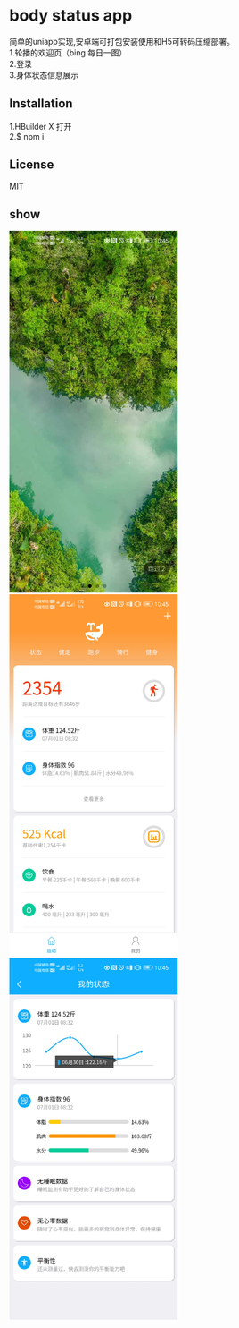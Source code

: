 # body status app
简单的uniapp实现,安卓端可打包安装使用和H5可转码压缩部署。  
1.轮播的欢迎页（bing 每日一图）  
2.登录  
3.身体状态信息展示  
## Installation
 1.HBuilder X 打开  
 2.$ npm i 
## License
MIT
## show
<img alt="welcome pic" width="302" heght="646" src="https://github.com/darkestinblack/training_app_uniapp/blob/master/screenshoot/Screenshot_20200701_104513_uni.UNI86150F7.jpg" />
<img alt="body status" width="302" heght="646" src="https://github.com/darkestinblack/training_app_uniapp/blob/master/screenshoot/Screenshot_20200701_104543_uni.UNI86150F7.jpg" />
<img alt="body status detail" width="302" heght="646" src="https://github.com/darkestinblack/training_app_uniapp/blob/master/screenshoot/Screenshot_20200701_104548_uni.UNI86150F7.jpg" />
